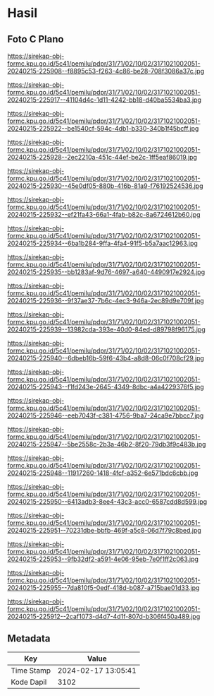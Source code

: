 # Hasil

## Foto C Plano

https://sirekap-obj-formc.kpu.go.id/5c41/pemilu/pdpr/31/71/02/10/02/3171021002051-20240215-225908--f8895c53-f263-4c86-be28-708f3086a37c.jpg

https://sirekap-obj-formc.kpu.go.id/5c41/pemilu/pdpr/31/71/02/10/02/3171021002051-20240215-225917--41104d4c-1d11-4242-bb18-d40ba5534ba3.jpg

https://sirekap-obj-formc.kpu.go.id/5c41/pemilu/pdpr/31/71/02/10/02/3171021002051-20240215-225922--be1540cf-594c-4db1-b330-340b1f45bcff.jpg

https://sirekap-obj-formc.kpu.go.id/5c41/pemilu/pdpr/31/71/02/10/02/3171021002051-20240215-225928--2ec2210a-451c-44ef-be2c-1ff5eaf86019.jpg

https://sirekap-obj-formc.kpu.go.id/5c41/pemilu/pdpr/31/71/02/10/02/3171021002051-20240215-225930--45e0df05-880b-416b-81a9-f76192524536.jpg

https://sirekap-obj-formc.kpu.go.id/5c41/pemilu/pdpr/31/71/02/10/02/3171021002051-20240215-225932--ef21fa43-66a1-4fab-b82c-8a6724612b60.jpg

https://sirekap-obj-formc.kpu.go.id/5c41/pemilu/pdpr/31/71/02/10/02/3171021002051-20240215-225934--6ba1b284-9ffa-4fa4-91f5-b5a7aac12963.jpg

https://sirekap-obj-formc.kpu.go.id/5c41/pemilu/pdpr/31/71/02/10/02/3171021002051-20240215-225935--bb1283af-9d76-4697-a640-4490917e2924.jpg

https://sirekap-obj-formc.kpu.go.id/5c41/pemilu/pdpr/31/71/02/10/02/3171021002051-20240215-225936--9f37ae37-7b6c-4ec3-946a-2ec89d9e709f.jpg

https://sirekap-obj-formc.kpu.go.id/5c41/pemilu/pdpr/31/71/02/10/02/3171021002051-20240215-225939--13982cda-393e-40d0-84ed-d89798f96175.jpg

https://sirekap-obj-formc.kpu.go.id/5c41/pemilu/pdpr/31/71/02/10/02/3171021002051-20240215-225940--6dbeb16b-59f6-43b4-a8d8-06c0f708cf29.jpg

https://sirekap-obj-formc.kpu.go.id/5c41/pemilu/pdpr/31/71/02/10/02/3171021002051-20240215-225943--f1fd243e-2645-4349-8dbc-a4a4229376f5.jpg

https://sirekap-obj-formc.kpu.go.id/5c41/pemilu/pdpr/31/71/02/10/02/3171021002051-20240215-225946--eeb7043f-c381-4756-9ba7-24ca9e7bbcc7.jpg

https://sirekap-obj-formc.kpu.go.id/5c41/pemilu/pdpr/31/71/02/10/02/3171021002051-20240215-225947--5be2558c-2b3a-46b2-8f20-79db3f9c483b.jpg

https://sirekap-obj-formc.kpu.go.id/5c41/pemilu/pdpr/31/71/02/10/02/3171021002051-20240215-225948--11917260-1418-4fcf-a352-6e571bdc6cbb.jpg

https://sirekap-obj-formc.kpu.go.id/5c41/pemilu/pdpr/31/71/02/10/02/3171021002051-20240215-225950--6413adb3-8ee4-43c3-acc0-6587cdd8d599.jpg

https://sirekap-obj-formc.kpu.go.id/5c41/pemilu/pdpr/31/71/02/10/02/3171021002051-20240215-225951--70231dbe-bbfb-469f-a5c8-06d7f79c8bed.jpg

https://sirekap-obj-formc.kpu.go.id/5c41/pemilu/pdpr/31/71/02/10/02/3171021002051-20240215-225953--9fb32df2-a591-4e06-95eb-7e0f1ff2c063.jpg

https://sirekap-obj-formc.kpu.go.id/5c41/pemilu/pdpr/31/71/02/10/02/3171021002051-20240215-225955--7da810f5-0edf-418d-b087-a715bae01d33.jpg

https://sirekap-obj-formc.kpu.go.id/5c41/pemilu/pdpr/31/71/02/10/02/3171021002051-20240215-225912--2caf1073-d4d7-4d1f-807d-b306f450a489.jpg


## Metadata

| Key        | Value               |
| ---------- | ------------------- |
| Time Stamp | 2024-02-17 13:05:41 |
| Kode Dapil | 3102                |



